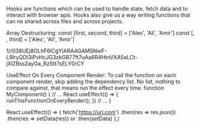 Hooks are functions which can be used to handle state, fetch data and to interact with browser apis.
Hooks also give us a way writing functions that can ne shared across files and across projects.

Array Destructuring:
const [first, second, third] = ['Alex', 'Ali', 'Amir']
const [, , third] = ['Alex', 'Ali', 'Amir']

1//038UEj8OLhF6lCgYIARAAGAMSNwF-L9IryQDl3iPvHcJG3zkGB77ft7uAa6R4HtnVXA5aLCt-jXlZBss2ayOa_RzStt7sELY0rCY

UseEffect On Every Component Render:
To call the function on each component render, skip adding the dependency list. No list, nothing to compare against, that means run the effect every time.
function MyComponent() {
    // ...
    React.useEffect(() => {
        runThisFunctionOnEveryRender();
    })
    // ...
}

React.useEffect(() => {
  fetch('https://url.com')
    .then(res => res.json())
    .then(res => setData(res))    or .then(setData)
},)
